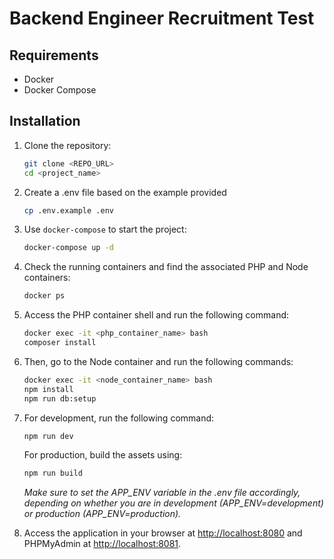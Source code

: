 # Backend Engineer Recruitment Test

## Requirements

- Docker
- Docker Compose

## Installation

1. Clone the repository:
   ```bash
   git clone <REPO_URL>
   cd <project_name>
   ```

2. Create a .env file based on the example provided
   ```bash
   cp .env.example .env
   ```

3. Use `docker-compose` to start the project:
   ```bash
   docker-compose up -d
   ```

4. Check the running containers and find the associated PHP and Node containers:
   ```bash
   docker ps
   ```

5. Access the PHP container shell and run the following command:
   ```bash
   docker exec -it <php_container_name> bash
   composer install
   ```

6. Then, go to the Node container and run the following commands:
   ```bash
   docker exec -it <node_container_name> bash
   npm install
   npm run db:setup
   ```

7. For development, run the following command:
   ```bash
   npm run dev
   ```
   For production, build the assets using:
   ```bash
   npm run build
   ```
   *Make sure to set the APP_ENV variable in the .env file accordingly, depending on whether you are in development (APP_ENV=development) or production (APP_ENV=production).*

8. Access the application in your browser at [http://localhost:8080](http://localhost:8080) and PHPMyAdmin at [http://localhost:8081](http://localhost:8081).